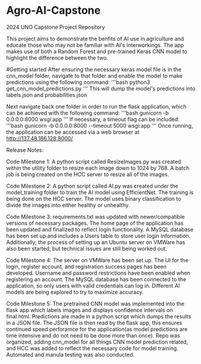 # Agro-AI-Capstone
2024 UNO Capstone Project Repository

This project aims to demonstrate the benfits of AI use in agriculture and educate those who may not be familiar with AI's interworkings. The app makes use of both a Random Forest and pre-trained Keras CNN model to highlight the difference between the two.

#Getting started
After ensuring the necessary keras model file is in the cnn_model folder, navigate to that folder and enable the model to make predictions using the following command:
'''bash
python3 get_cnn_model_predictions.py
'''
This will dump the model's predictions into labels.json and probabilities.json

Next navigate back one folder in order to run the flask application, which can be achieved with the following command:
'''bash
gunicorn -b 0.0.0.0:8000 wsgi:app
'''
If necessary, a timeout flag can be included:
'''bash
gunicorn -b 0.0.0.0:8000 --timeout 5000 wsgi:app
'''
Once running, the application can be accessed via a web browser at http://137.48.186.128:8000/

Release Notes:

Code Milestone 1:
A python script called ResizeImages.py was created within the utility folder to resize each image down to 1024 by 768. A batch job is being created on the HCC server to resize all of the images.

Code Milestone 2:
A python script called AI.py was created under the model_training folder to train the AI model using EfficientNet. The training is being done on the HCC server. The model uses binary classification to divide the images into either healthy or unhealthy.

Code Milestone 3:
requirements.txt was updated with newer/compatible versions of necessary packages. The home page of the application has been updated and finalized to reflect login functionality. A MySQL database has been set up and includes a Users table to store user login information. Additionally, the process of setting up an Ubuntu server on VMWare has also been started, but technical issues are still being worked out.

Code Milestone 4:
The server on VMWare has been set up. The UI for the login, register account, and registration success pages has been developed. Username and password restrictions have been enabled when registering an account. The MySQL database has been connected to the application, so only users with valid credentials can log in. Different AI models are being explored to try to maximize accuracy.

Code Milestone 5:
The pretrained CNN model was implemented into the flask app which labels images and displays confidence intervals on final.html. Predictions are made in a python script which dumps the results in a JSON file. The JSON file is then read by the flask app, this ensures continued speed perforamce for the application(as model predictions are time intensive and do not need to be done more than once). Repo was organized, adding cnn_model for all things CNN model prediction related, and HCC was added to reflect the necessary code for model training. Automated and manula testing was also conducted.
